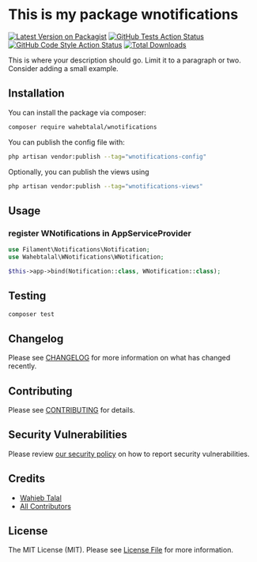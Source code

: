 # This is my package wnotifications

[![Latest Version on Packagist](https://img.shields.io/packagist/v/wahebtalal/wnotifications.svg?style=flat-square)](https://packagist.org/packages/wahebtalal/wnotifications)
[![GitHub Tests Action Status](https://img.shields.io/github/actions/workflow/status/wahebtalal/wnotifications/run-tests.yml?branch=main&label=tests&style=flat-square)](https://github.com/wahebtalal/wnotifications/actions?query=workflow%3Arun-tests+branch%3Amain)
[![GitHub Code Style Action Status](https://img.shields.io/github/actions/workflow/status/wahebtalal/wnotifications/fix-php-code-styling.yml?branch=main&label=code%20style&style=flat-square)](https://github.com/wahebtalal/wnotifications/actions?query=workflow%3A"Fix+PHP+code+styling"+branch%3Amain)
[![Total Downloads](https://img.shields.io/packagist/dt/wahebtalal/wnotifications.svg?style=flat-square)](https://packagist.org/packages/wahebtalal/wnotifications)



This is where your description should go. Limit it to a paragraph or two. Consider adding a small example.

## Installation

You can install the package via composer:

```bash
composer require wahebtalal/wnotifications
```

You can publish the config file with:

```bash
php artisan vendor:publish --tag="wnotifications-config"
```

Optionally, you can publish the views using

```bash
php artisan vendor:publish --tag="wnotifications-views"
```



## Usage

### register WNotifications in AppServiceProvider

```php
use Filament\Notifications\Notification;
use Wahebtalal\WNotifications\WNotification;

$this->app->bind(Notification::class, WNotification::class);
```

## Testing

```bash
composer test
```

## Changelog

Please see [CHANGELOG](CHANGELOG.md) for more information on what has changed recently.

## Contributing

Please see [CONTRIBUTING](.github/CONTRIBUTING.md) for details.

## Security Vulnerabilities

Please review [our security policy](../../security/policy) on how to report security vulnerabilities.

## Credits

- [Wahieb Talal](https://github.com/wahebtalal)
- [All Contributors](../../contributors)

## License

The MIT License (MIT). Please see [License File](LICENSE.md) for more information.
